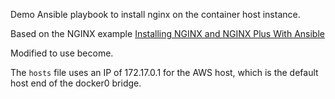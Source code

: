 Demo Ansible playbook to install nginx on the container host instance.

Based on the NGINX example [Installing NGINX and NGINX Plus With Ansible](https://www.nginx.com/blog/installing-nginx-nginx-plus-ansible/)

Modified to use become.

The `hosts` file uses an IP of 172.17.0.1 for the AWS host, which is the default host end of the docker0 bridge.

